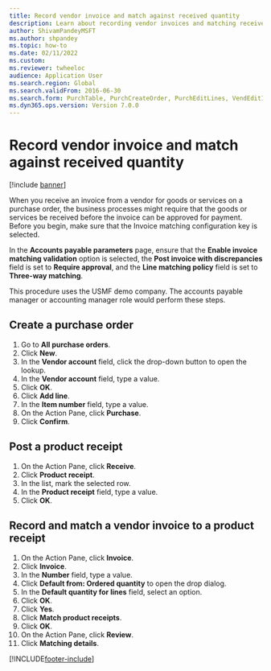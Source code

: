 ```yaml
--- 
title: Record vendor invoice and match against received quantity
description: Learn about recording vendor invoices and matching received quantities, including step-by-step outlines for creating purchase orders. 
author: ShivamPandeyMSFT
ms.author: shpandey
ms.topic: how-to
ms.date: 02/11/2022
ms.custom:
ms.reviewer: twheeloc
audience: Application User
ms.search.region: Global
ms.search.validFrom: 2016-06-30
ms.search.form: PurchTable, PurchCreateOrder, PurchEditLines, VendEditInvoice, VendEditInvoiceDefaultQuantityForLinesDropDialog,  VendJournalMatch_PackingSlip, VendInvoiceMatchingDetails
ms.dyn365.ops.version: Version 7.0.0 
---
```


# Record vendor invoice and match against received quantity

[!include [banner](../../includes/banner.md)]

When you receive an invoice from a vendor for goods or services on a purchase order, the business processes might require that the goods or services be received before the invoice can be approved for payment. Before you begin, make sure that the Invoice matching configuration key is selected. 

In the **Accounts payable parameters** page, ensure that the **Enable invoice matching validation** option is selected, the **Post invoice with discrepancies** field is set to **Require approval**, and the **Line matching policy** field is set to **Three-way matching**.

This procedure uses the USMF demo company. The accounts payable manager or accounting manager role would perform these steps.


## Create a purchase order
1. Go to **All purchase orders**.
2. Click **New**.
3. In the **Vendor account** field, click the drop-down button to open the lookup.
4. In the **Vendor account** field, type a value.
5. Click **OK**.
6. Click **Add line**.
7. In the **Item number** field, type a value.
8. On the Action Pane, click **Purchase**.
9. Click **Confirm**.

## Post a product receipt
1. On the Action Pane, click **Receive**.
2. Click **Product receipt**.
3. In the list, mark the selected row.
4. In the **Product receipt** field, type a value.
5. Click **OK**.

## Record and match a vendor invoice to a product receipt
1. On the Action Pane, click **Invoice**.
2. Click **Invoice**.
3. In the **Number** field, type a value.
4. Click **Default from: Ordered quantity** to open the drop dialog.
5. In the **Default quantity for lines** field, select an option.
6. Click **OK**.
7. Click **Yes**.
8. Click **Match product receipts**.
9. Click **OK**.
10. On the Action Pane, click **Review**.
11. Click **Matching details**.



[!INCLUDE[footer-include](../../../includes/footer-banner.md)]
